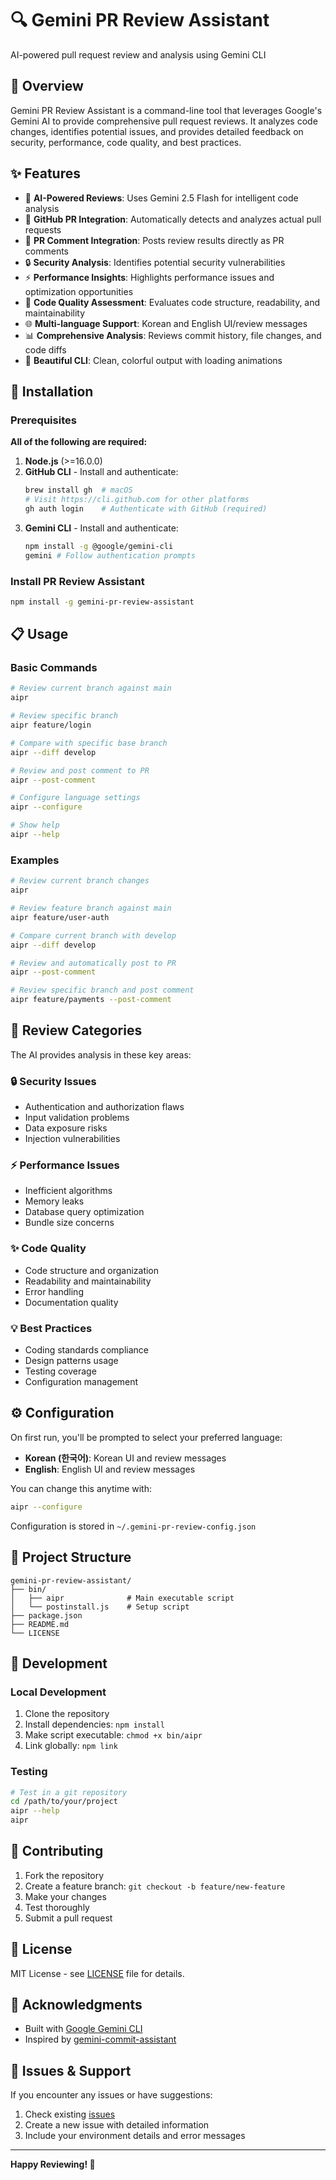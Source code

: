 # 🔍 Gemini PR Review Assistant

AI-powered pull request review and analysis using Gemini CLI

## 📖 Overview

Gemini PR Review Assistant is a command-line tool that leverages Google's Gemini AI to provide comprehensive pull request reviews. It analyzes code changes, identifies potential issues, and provides detailed feedback on security, performance, code quality, and best practices.

## ✨ Features

- 🤖 **AI-Powered Reviews**: Uses Gemini 2.5 Flash for intelligent code analysis
- 🔗 **GitHub PR Integration**: Automatically detects and analyzes actual pull requests
- 💬 **PR Comment Integration**: Posts review results directly as PR comments
- 🔒 **Security Analysis**: Identifies potential security vulnerabilities
- ⚡ **Performance Insights**: Highlights performance issues and optimization opportunities
- 🎯 **Code Quality Assessment**: Evaluates code structure, readability, and maintainability
- 🌐 **Multi-language Support**: Korean and English UI/review messages
- 📊 **Comprehensive Analysis**: Reviews commit history, file changes, and code diffs
- 🎨 **Beautiful CLI**: Clean, colorful output with loading animations

## 🚀 Installation

### Prerequisites

**All of the following are required:**

1. **Node.js** (>=16.0.0)
2. **GitHub CLI** - Install and authenticate:
   ```bash
   brew install gh  # macOS
   # Visit https://cli.github.com for other platforms
   gh auth login    # Authenticate with GitHub (required)
   ```
3. **Gemini CLI** - Install and authenticate:
   ```bash
   npm install -g @google/gemini-cli
   gemini # Follow authentication prompts
   ```

### Install PR Review Assistant

```bash
npm install -g gemini-pr-review-assistant
```

## 📋 Usage

### Basic Commands

```bash
# Review current branch against main
aipr

# Review specific branch
aipr feature/login

# Compare with specific base branch
aipr --diff develop

# Review and post comment to PR
aipr --post-comment

# Configure language settings
aipr --configure

# Show help
aipr --help
```

### Examples

```bash
# Review current branch changes
aipr

# Review feature branch against main
aipr feature/user-auth

# Compare current branch with develop
aipr --diff develop

# Review and automatically post to PR
aipr --post-comment

# Review specific branch and post comment
aipr feature/payments --post-comment
```

## 🎯 Review Categories

The AI provides analysis in these key areas:

### 🔒 Security Issues
- Authentication and authorization flaws
- Input validation problems
- Data exposure risks
- Injection vulnerabilities

### ⚡ Performance Issues
- Inefficient algorithms
- Memory leaks
- Database query optimization
- Bundle size concerns

### ✨ Code Quality
- Code structure and organization
- Readability and maintainability
- Error handling
- Documentation quality

### 💡 Best Practices
- Coding standards compliance
- Design patterns usage
- Testing coverage
- Configuration management

## ⚙️ Configuration

On first run, you'll be prompted to select your preferred language:

- **Korean (한국어)**: Korean UI and review messages
- **English**: English UI and review messages

You can change this anytime with:
```bash
aipr --configure
```

Configuration is stored in `~/.gemini-pr-review-config.json`

## 📁 Project Structure

```
gemini-pr-review-assistant/
├── bin/
│   ├── aipr              # Main executable script
│   └── postinstall.js    # Setup script
├── package.json
├── README.md
└── LICENSE
```

## 🔧 Development

### Local Development

1. Clone the repository
2. Install dependencies: `npm install`
3. Make script executable: `chmod +x bin/aipr`
4. Link globally: `npm link`

### Testing

```bash
# Test in a git repository
cd /path/to/your/project
aipr --help
aipr
```

## 🤝 Contributing

1. Fork the repository
2. Create a feature branch: `git checkout -b feature/new-feature`
3. Make your changes
4. Test thoroughly
5. Submit a pull request

## 📄 License

MIT License - see [LICENSE](LICENSE) file for details.

## 🙏 Acknowledgments

- Built with [Google Gemini CLI](https://www.npmjs.com/package/@google/gemini-cli)
- Inspired by [gemini-commit-assistant](https://github.com/c17an/gemini-commit-assistant)

## 🐛 Issues & Support

If you encounter any issues or have suggestions:

1. Check existing [issues](https://github.com/geonhwiii/gemini-pr-review-assistant/issues)
2. Create a new issue with detailed information
3. Include your environment details and error messages

---

**Happy Reviewing! 🎉**
